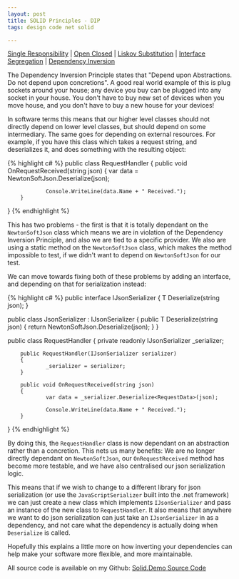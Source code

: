 ```yaml
---
layout: post
title: SOLID Principles - DIP
tags: design code net solid

---
```



[Single Responsibility][blog-solid-srp] | [Open Closed][blog-solid-ocp] | [Liskov Substitution][blog-solid-lsp] | [Interface Segregation][blog-solid-isp] | [Dependency Inversion][blog-solid-dip]

The Dependency Inversion Principle states that "Depend upon Abstractions. Do not depend upon concretions".  A good real world example of this is plug sockets around your house; any device you buy can be plugged into any socket in your house.  You don't have to buy new set of devices when you move house, and you don't have to buy a new house for your devices!

In software terms this means that our higher level classes should not directly depend on lower level classes, but should depend on some intermediary.  The same goes for depending on external resources.  For example, if you have this class which takes a request string, and deserializes it, and does something with the resulting object:

{% highlight c# %}
public class RequestHandler
{
		public void OnRequestReceived(string json)
		{
				var data = NewtonSoftJson.Deserialize<RequestData>(json);

				Console.WriteLine(data.Name + " Received.");
		}
}
{% endhighlight %}

This has two problems - the first is that it is totally dependant on the `NewtonSoftJson` class which means we are in violation of the Dependency Inversion Principle, and also we are tied to a specific provider.  We also are using a static method on the `NewtonSoftJson` class, which makes the method impossible to test, if we didn't want to depend on `NewtonSoftJson` for our test.

We can move towards fixing both of these problems by adding an interface, and depending on that for serialization instead:

{% highlight c# %}
public interface IJsonSerializer
{
		T Deserialize<T>(string json);
}

public class JsonSerializer : IJsonSerializer
{
		public T Deserialize<T>(string json)
		{
				return NewtonSoftJson.Deserialize<T>(json);
		}
}

public class RequestHandler
{
		private readonly IJsonSerializer _serializer;

		public RequestHandler(IJsonSerializer serializer)
		{
				_serializer = serializer;
		}

		public void OnRequestReceived(string json)
		{
				var data = _serializer.Deserialize<RequestData>(json);

				Console.WriteLine(data.Name + " Received.");
		}
}
{% endhighlight %}

By doing this, the `RequestHandler` class is now dependant on an abstraction rather than a concretion.  This nets us many benefits:  We are no longer directly dependant on `NewtonSoftJson`, our `OnRequestReceived` method has become more testable, and we have also centralised our json serialization logic.

This means that if we wish to change to a different library for json serialization (or use the `JavaScriptSerializer` built into the .net framework) we can just create a new class which implements `IJsonSerializer` and pass an instance of the new class to `RequestHandler`.  It also means that anywhere we want to do json serialization can just take an `IJsonSerializer` in as a dependency, and not care what the dependency is actually doing when `Deserialize` is called.

Hopefully this explains a little more on how inverting your dependencies can help make your software more flexible, and more maintainable.

All source code is available on my Github: [Solid.Demo Source Code][solid-demo-repo]

[blog-solid-srp]: http://andydote.co.uk/solid-principles-srp
[blog-solid-ocp]: http://andydote.co.uk/solid-principles-ocp
[blog-solid-lsp]: http://andydote.co.uk/solid-principles-lsp
[blog-solid-isp]: http://andydote.co.uk/solid-principles-isp
[blog-solid-dip]: http://andydote.co.uk/solid-principles-dip
[solid-demo-repo]: https://github.com/Pondidum/Solid.Demo
